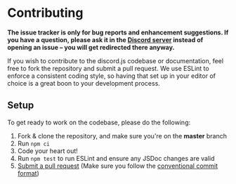 # Contributing

**The issue tracker is only for bug reports and enhancement suggestions. If you have a question, please ask it in the [Discord server](https://discord.gg/djs) instead of opening an issue – you will get redirected there anyway.**

If you wish to contribute to the discord.js codebase or documentation, feel free to fork the repository and submit a
pull request. We use ESLint to enforce a consistent coding style, so having that set up in your editor of choice
is a great boon to your development process.

## Setup

To get ready to work on the codebase, please do the following:

1. Fork & clone the repository, and make sure you're on the **master** branch
2. Run `npm ci`
3. Code your heart out!
4. Run `npm test` to run ESLint and ensure any JSDoc changes are valid
5. [Submit a pull request](https://github.com/discordjs/discord.js/compare) (Make sure you follow the [conventional commit format](https://github.com/discordjs/discord.js-next/blob/master/.github/COMMIT_CONVENTION.md))
